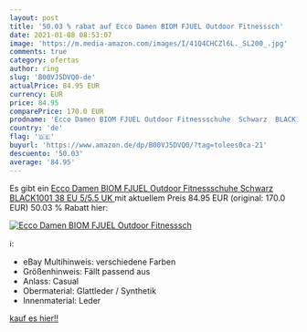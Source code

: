 ```yaml
---
layout: post
title: '50.03 % rabat auf Ecco Damen BIOM FJUEL Outdoor Fitnesssch'
date: 2021-01-08 08:53:07
image: 'https://m.media-amazon.com/images/I/41Q4CHCZl6L._SL200_.jpg'
comments: true
category: ofertas
author: ring
slug: 'B00VJ5DVQ0-de'
actualPrice: 84.95 EUR
currency: EUR
price: 84.95
comparePrice: 170.0 EUR
prodname: 'Ecco Damen BIOM FJUEL Outdoor Fitnessschuhe  Schwarz  BLACK1001   38 EU  5/5.5 UK '
country: 'de'
flag: '🇩🇪'
buyurl: 'https://www.amazon.de/dp/B00VJ5DVQ0/?tag=tolees0ca-21'
descuento: '50.03'
average: '84.95'
---
```


Es gibt ein [Ecco Damen BIOM FJUEL Outdoor Fitnessschuhe  Schwarz  BLACK1001   38 EU  5/5.5 UK ](https://www.amazon.de/dp/B00VJ5DVQ0/?tag=tolees0ca-21) mit aktuellem Preis 84.95 EUR (original: 170.0 EUR) 50.03 % Rabatt hier:

[![Ecco Damen BIOM FJUEL Outdoor Fitnesssch](https://m.media-amazon.com/images/I/41Q4CHCZl6L._SL200_.jpg)](https://www.amazon.de/dp/B00VJ5DVQ0/?tag=tolees0ca-21)

ℹ️:

- eBay Multihinweis: verschiedene Farben
- Größenhinweis: Fällt passend aus
- Anlass: Casual
- Obermaterial: Glattleder / Synthetik
- Innenmaterial: Leder

[kauf es hier!!](https://www.amazon.de/dp/B00VJ5DVQ0/?tag=tolees0ca-21)
